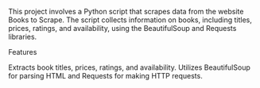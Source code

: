 This project involves a Python script that scrapes data from the website Books to Scrape. The script collects information on books, including titles, prices, ratings, and availability, using the BeautifulSoup and Requests libraries.

Features

Extracts book titles, prices, ratings, and availability.
Utilizes BeautifulSoup for parsing HTML and Requests for making HTTP requests.
